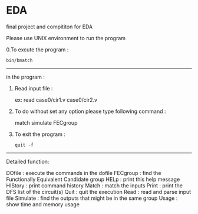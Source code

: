 # EDA
final project and compititon for EDA

Please use UNIX environment to run the program

0.To excute the program :
    
    bin/bmatch
 
------------------------------------------------------------------- 
in the program :
  
1.  Read input file :
  
    ex:
      read case0/cir1.v case0/cir2.v
 
2.  To do without set any option please type following command :
     
      match
      simulate
      FECgroup  
      
3. To exit the program :
       
       quit -f
       
-------------------------------------------------------------------
Detailed function:

  DOfile    : execute the commands in the dofile
  FECgroup  : find the Functionally Equivalent Candidate group
  HELp      : print this help message
  HIStory   : print command history
  Match     : match the inputs 
  Print     : print the DFS list of the circuit(s) 
  Quit      : quit the execution
  Read      : read and parse input file 
  Simulate  : find the outputs that might be in the same group
  Usage     : show time and memory usage
